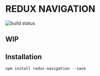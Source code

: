 # REDUX NAVIGATION
![build status](https://travis-ci.org/hajjiTarik/Redux-Navigation.svg?branch=master)

## WIP
## Installation
```js
npm install redux-navigation --save
```
